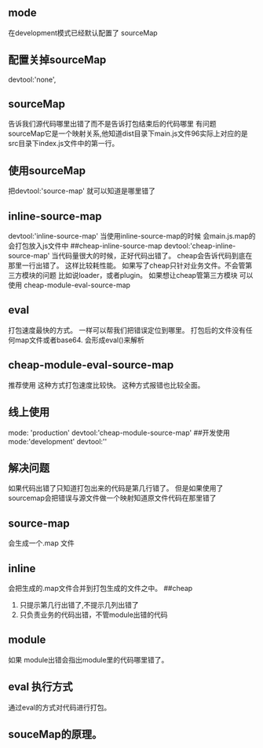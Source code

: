 ## mode
在development模式已经默认配置了
sourceMap
## 配置关掉sourceMap
devtool:'none',

## sourceMap
告诉我们源代码哪里出错了而不是告诉打包结束后的代码哪里 有问题<br>
sourceMap它是一个映射关系,他知道dist目录下main.js文件96实际上对应的是src目录下index.js文件中的第一行。

## 使用sourceMap
把devtool:'source-map'
 就可以知道是哪里错了
## inline-source-map
devtool:'inline-source-map'
当使用inline-source-map的时候
会main.js.map的会打包放入js文件中
##cheap-inline-source-map
devtool:'cheap-inline-source-map'
当代码量很大的时候，正好代码出错了。
cheap会告诉代码到底在那里一行出错了。
这样比较耗性能。
如果写了cheap只针对业务文件。不会管第三方模块的问题
比如说loader，或者plugin。
如果想让cheap管第三方模块
可以使用
cheap-module-eval-source-map
## eval
打包速度最快的方式。
一样可以帮我们把错误定位到哪里。
打包后的文件没有任何map文件或者base64.
会形成eval()来解析
## cheap-module-eval-source-map
推荐使用
这种方式打包速度比较快。
这种方式报错也比较全面。
## 线上使用
mode: 'production'
devtool:'cheap-module-source-map'
##开发使用
mode:'development'
devtool:''

## 解决问题
如果代码出错了只知道打包出来的代码是第几行错了。
但是如果使用了sourcemap会把错误与源文件做一个映射知道原文件代码在那里错了
## source-map
会生成一个.map 文件
## inline
会把生成的.map文件合并到打包生成的文件之中。
##cheap
1. 只提示第几行出错了,不提示几列出错了
2. 只负责业务的代码出错，不管module出错的代码

## module
如果 module出错会指出module里的代码哪里错了。
## eval 执行方式
通过eval的方式对代码进行打包。
## souceMap的原理。